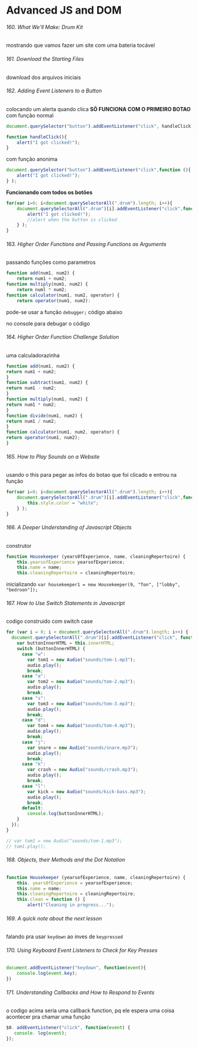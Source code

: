 # Advanced JS and DOM
###### 160. What We'll Make: Drum Kit
mostrando que vamos fazer um site com uma bateria tocável

###### 161. Download the Starting Files
download dos arquivos iniciais

###### 162. Adding Event Listeners to a Button
colocando um alerta quando clica
**SÓ FUNCIONA COM O PRIMEIRO BOTAO**
com função normal
```javascript
document.querySelector("button").addEventListener("click", handleClick);

function handleClick(){
    alert("I got clicked!");
}
```
com função anonima
```javascript
document.querySelector("button").addEventListener("click",function (){
    alert("I got clicked!");
} );
```

**Funcionando com todos os botões**

```javascript
for(var i=0; i<document.querySelectorAll(".drum").length; i++){
    document.querySelectorAll(".drum")[i].addEventListener("click",function (){
        alert("I got clicked!");
        //alert when the button is clicked
    } );
}
```

###### 163. Higher Order Functions and Passing Functions as Arguments
passando funções como parametros
```javascript
function add(num1, num2) {
    return num1 + num2;
function multiply(num1, num2) {
    return numl * num2;
function calculator(num1, num2, operator) {
    return operator(num1, num2):
```
pode-se usar a função 
`debugger;`
código abaixo

no console para debugar o código

###### 164. Higher Order Function Challenge Solution
uma calculadorazinha
```javascript
function add(num1, num2) {
return num1 + num2;
}
function subtract(num1, num2) {
return num1 - num2;
}
function multiply(num1, num2) {
return num1 * num2;
}
function divide(num1, num2) {
return num1 / num2;
}
function calculator(num1, num2, operator) {
return operator(num1, num2);
}
```


###### 165. How to Play Sounds on a Website
usando o this para pegar as infos do botao que foi clicado e entrou na função
```javascript
for(var i=0; i<document.querySelectorAll(".drum").length; i++){
    document.querySelectorAll(".drum")[i].addEventListener("click",function (){
        this.style.color = "white";
    } );
}

```

###### 166. A Deeper Understanding of Javascript Objects
construtor
```javascript
function Housekeeper (years0fExperience, name, cleaningRepertoire) {
    this.yearsofExperience yearsofExperience;
    this.name = name;
    this.cleaningRepertoire = cleaningRepertoire;
```
inicializando
`var housekeeper1 = new Housekeeper(9, "Ton", ["lobby", "bedroon"]); 
`

###### 167. How to Use Switch Statements in Javascript
codigo construido com switch case
```javascript
for (var i = 0; i < document.querySelectorAll(".drum").length; i++) {
  document.querySelectorAll(".drum")[i].addEventListener("click", function () {
    var buttonInnerHTML = this.innerHTML;
    switch (buttonInnerHTML) {
      case "w":
        var tom1 = new Audio("sounds/tom-1.mp3");
        audio.play();
        break;
      case "a":
        var tom2 = new Audio("sounds/tom-2.mp3");
        audio.play();
        break;
      case "s":
        var tom3 = new Audio("sounds/tom-3.mp3");
        audio.play();
        break;
      case "d":
        var tom4 = new Audio("sounds/tom-4.mp3");
        audio.play();
        break;
      case "j":
        var snare = new Audio("sounds/snare.mp3");
        audio.play();
        break;
      case "k":
        var crash = new Audio("sounds/crash.mp3");
        audio.play();
        break;
      case "l":
        var kick = new Audio("sounds/kick-bass.mp3");
        audio.play();
        break;
      default:
        console.log(buttonInnerHTML);
    }
  });
}

// var tom1 = new Audio("sounds/tom-1.mp3");
// tom1.play();
```

###### 168. Objects, their Methods and the Dot Notation
```javascript
function Housekeeper (yearsofExperience, name, cleaningRepertoire) {
    this. years0fExperience = yearsofExperience;
    this.name = name;
    this.cleaningRepertoire = cleaningRepertoire;
    this.clean = function () {
        alert("Cleaning in progress...");
```
###### 169. A quick note about the next lesson
falando pra usar `keydown` ao inves de `keypressed` 

###### 170. Using Keyboard Event Listeners to Check for Key Presses
```javascript
document.addEventListener("keydown", function(event){
    console.log(event.key);
})
```

###### 171. Understanding Callbacks and How to Respond to Events
o codigo acima seria uma callback function, pq ele espera uma coisa acontecer pra chamar uma função
```javascript
$0. addEventListener("click", function(event) {
   console. log(event);
});
```
